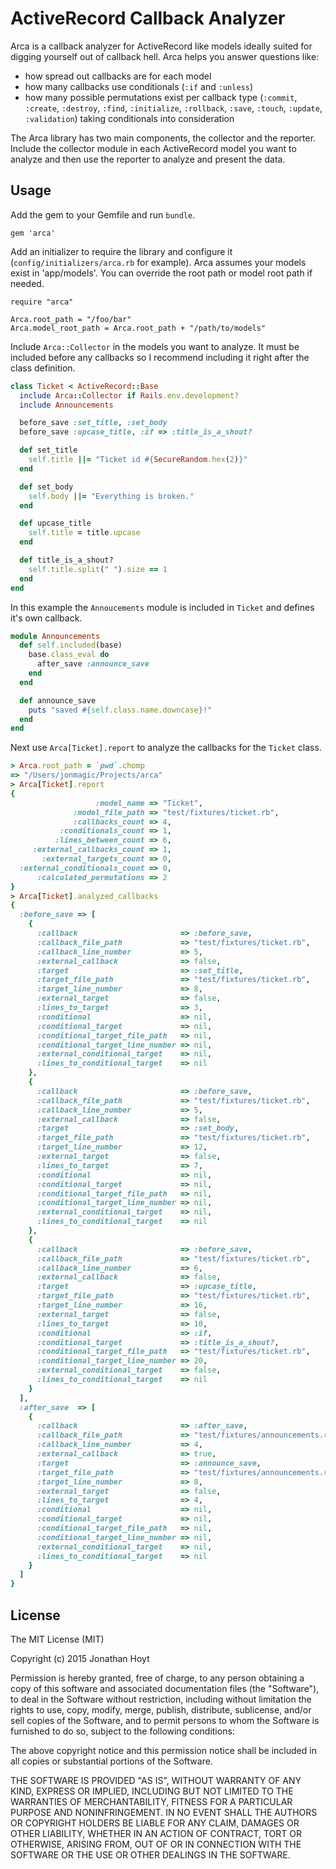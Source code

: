 # ActiveRecord Callback Analyzer

Arca is a callback analyzer for ActiveRecord like models ideally suited for digging yourself out of callback hell. Arca helps you answer questions like:

* how spread out callbacks are for each model
* how many callbacks use conditionals (`:if` and `:unless`)
* how many possible permutations exist per callback type (`:commit`, `:create`, `:destroy`, `:find`, `:initialize`, `:rollback`, `:save`, `:touch`, `:update`, `:validation`) taking conditionals into consideration

The Arca library has two main components, the collector and the reporter. Include the collector module in each ActiveRecord model you want to analyze and then use the reporter to analyze and present the data.

## Usage

Add the gem to your Gemfile and run `bundle`.

```
gem 'arca'
```

Add an initializer to require the library and configure it (`config/initializers/arca.rb` for example). Arca assumes your models exist in 'app/models'. You can override the root path or model root path if needed.

```
require "arca"

Arca.root_path = "/foo/bar"
Arca.model_root_path = Arca.root_path + "/path/to/models"
```

Include `Arca::Collector` in the models you want to analyze. It must be included before any callbacks so I recommend including it right after the class definition.

```ruby
class Ticket < ActiveRecord::Base
  include Arca::Collector if Rails.env.development?
  include Announcements

  before_save :set_title, :set_body
  before_save :upcase_title, :if => :title_is_a_shout?

  def set_title
    self.title ||= "Ticket id #{SecureRandom.hex(2)}"
  end

  def set_body
    self.body ||= "Everything is broken."
  end

  def upcase_title
    self.title = title.upcase
  end

  def title_is_a_shout?
    self.title.split(" ").size == 1
  end
end
```

In this example the `Annoucements` module is included in `Ticket` and defines it's own callback.

```ruby
module Announcements
  def self.included(base)
    base.class_eval do
      after_save :announce_save
    end
  end

  def announce_save
    puts "saved #{self.class.name.downcase}!"
  end
end
```

Next use `Arca[Ticket].report` to analyze the callbacks for the `Ticket` class.

```ruby
> Arca.root_path = `pwd`.chomp
=> "/Users/jonmagic/Projects/arca"
> Arca[Ticket].report
{
                   :model_name => "Ticket",
              :model_file_path => "test/fixtures/ticket.rb",
              :callbacks_count => 4,
           :conditionals_count => 1,
          :lines_between_count => 6,
     :external_callbacks_count => 1,
       :external_targets_count => 0,
  :external_conditionals_count => 0,
      :calculated_permutations => 2
}
> Arca[Ticket].analyzed_callbacks
{
  :before_save => [
    {
      :callback                       => :before_save,
      :callback_file_path             => "test/fixtures/ticket.rb",
      :callback_line_number           => 5,
      :external_callback              => false,
      :target                         => :set_title,
      :target_file_path               => "test/fixtures/ticket.rb",
      :target_line_number             => 8,
      :external_target                => false,
      :lines_to_target                => 3,
      :conditional                    => nil,
      :conditional_target             => nil,
      :conditional_target_file_path   => nil,
      :conditional_target_line_number => nil,
      :external_conditional_target    => nil,
      :lines_to_conditional_target    => nil
    },
    {
      :callback                       => :before_save,
      :callback_file_path             => "test/fixtures/ticket.rb",
      :callback_line_number           => 5,
      :external_callback              => false,
      :target                         => :set_body,
      :target_file_path               => "test/fixtures/ticket.rb",
      :target_line_number             => 12,
      :external_target                => false,
      :lines_to_target                => 7,
      :conditional                    => nil,
      :conditional_target             => nil,
      :conditional_target_file_path   => nil,
      :conditional_target_line_number => nil,
      :external_conditional_target    => nil,
      :lines_to_conditional_target    => nil
    },
    {
      :callback                       => :before_save,
      :callback_file_path             => "test/fixtures/ticket.rb",
      :callback_line_number           => 6,
      :external_callback              => false,
      :target                         => :upcase_title,
      :target_file_path               => "test/fixtures/ticket.rb",
      :target_line_number             => 16,
      :external_target                => false,
      :lines_to_target                => 10,
      :conditional                    => :if,
      :conditional_target             => :title_is_a_shout?,
      :conditional_target_file_path   => "test/fixtures/ticket.rb",
      :conditional_target_line_number => 20,
      :external_conditional_target    => false,
      :lines_to_conditional_target    => nil
    }
  ],
  :after_save  => [
    {
      :callback                       => :after_save,
      :callback_file_path             => "test/fixtures/announcements.rb",
      :callback_line_number           => 4,
      :external_callback              => true,
      :target                         => :announce_save,
      :target_file_path               => "test/fixtures/announcements.rb",
      :target_line_number             => 8,
      :external_target                => false,
      :lines_to_target                => 4,
      :conditional                    => nil,
      :conditional_target             => nil,
      :conditional_target_file_path   => nil,
      :conditional_target_line_number => nil,
      :external_conditional_target    => nil,
      :lines_to_conditional_target    => nil
    }
  ]
}
```

## License

The MIT License (MIT)

Copyright (c) 2015 Jonathan Hoyt

Permission is hereby granted, free of charge, to any person obtaining a copy
of this software and associated documentation files (the "Software"), to deal
in the Software without restriction, including without limitation the rights
to use, copy, modify, merge, publish, distribute, sublicense, and/or sell
copies of the Software, and to permit persons to whom the Software is
furnished to do so, subject to the following conditions:

The above copyright notice and this permission notice shall be included in all
copies or substantial portions of the Software.

THE SOFTWARE IS PROVIDED "AS IS", WITHOUT WARRANTY OF ANY KIND, EXPRESS OR
IMPLIED, INCLUDING BUT NOT LIMITED TO THE WARRANTIES OF MERCHANTABILITY,
FITNESS FOR A PARTICULAR PURPOSE AND NONINFRINGEMENT. IN NO EVENT SHALL THE
AUTHORS OR COPYRIGHT HOLDERS BE LIABLE FOR ANY CLAIM, DAMAGES OR OTHER
LIABILITY, WHETHER IN AN ACTION OF CONTRACT, TORT OR OTHERWISE, ARISING FROM,
OUT OF OR IN CONNECTION WITH THE SOFTWARE OR THE USE OR OTHER DEALINGS IN THE
SOFTWARE.
